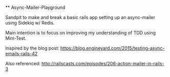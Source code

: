 ** Async-Mailer-Playground

Sandpit to make and break a basic rails app setting up an async-mailer
using Sidekiq w/ Redis.

Main intention is to focus on improving my understanding of TDD using Mini-Test.

Inspired by the blog post: https://blog.engineyard.com/2015/testing-async-emails-rails-42

Also referenced: http://railscasts.com/episodes/206-action-mailer-in-rails-3
